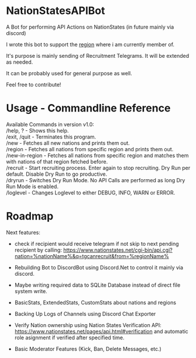 # NationStatesAPIBot
A Bot for performing API Actions on NationStates (in future mainly via discord)

I wrote this bot to support the [region](https://www.nationstates.net/region=the_free_nations_region "The Free Nations Region") where i am currently member of. 

It's purpose is mainly sending of Recruitment Telegrams. 
It will be extended as needed.

It can be probably used for general purpose as well.

Feel free to contribute!

# Usage - Commandline Reference

Available Commands in version v1.0:  
/help, ? - Shows this help.  
/exit, /quit - Terminates this program.  
/new - Fetches all new nations and prints them out.  
/region <region> - Fetches all nations from specific region and prints them out.  
/new-in-region <region> - Fetches all nations from specific region and matches them with nations of that region fetched before.  
/recruit - Start recruiting process. Enter again to stop recruiting. Dry Run per default. Disable Dry Run to go productive.  
/dryrun - Switches Dry Run Mode. No API Calls are performed as long Dry Run Mode is enabled.  
/loglevel <Loglevel> - Changes Loglevel to either DEBUG, INFO, WARN or ERROR.  

# Roadmap

Next features:
- check if recipient would receive telegram if not skip to next pending recipient by calling:
https://www.nationstates.net/cgi-bin/api.cgi?nation=%nationName%&q=tgcanrecruit&from=%regionName%

- Rebuilding Bot to DiscordBot using Discord.Net to control it mainly via discord. 

- Maybe writing required data to SQLite Database instead of direct file system write.

- BasicStats, ExtendedStats, CustomStats about nations and regions

- Backing Up Logs of Channels using Discord Chat Exporter

- Verify Nation ownership using Nation States Verification API: https://www.nationstates.net/pages/api.html#verification and automatic role asignment if verified after specified time.

- Basic Moderator Features (Kick, Ban, Delete Messages, etc.)
